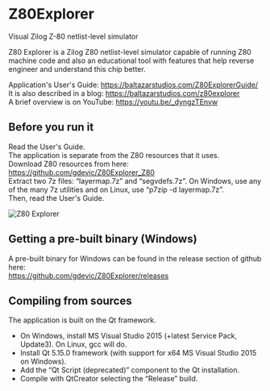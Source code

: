 # Z80Explorer
Visual Zilog Z-80 netlist-level simulator

Z80 Explorer is a Zilog Z80 netlist-level simulator capable of running Z80 machine code and also an educational tool with features that help reverse engineer and understand this chip better.

Application's User's Guide: https://baltazarstudios.com/Z80ExplorerGuide/
<br>
It is also described in a blog: https://baltazarstudios.com/z80explorer
<br>
A brief overview is on YouTube: https://youtu.be/_dyngzTEnvw

## Before you run it

Read the User's Guide.<br>
The application is separate from the Z80 resources that it uses.<br>
Download Z80 resources from here: https://github.com/gdevic/Z80Explorer_Z80<br>
Extract two 7z files: “layermap.7z” and “segvdefs.7z”. On Windows, use any of the many 7z utilities and on Linux, use “p7zip -d layermap.7z”.<br>
Then, read the User's Guide.<br>

![Z80 Explorer](https://baltazarstudios.com/wp-content/uploads/2020/07/z80explorer-app.png)

## Getting a pre-built binary (Windows)

A pre-built binary for Windows can be found in the release section of github here:<br>
https://github.com/gdevic/Z80Explorer/releases

## Compiling from sources

The application is built on the Qt framework.

* On Windows, install MS Visual Studio 2015 (+latest Service Pack, Update3). On Linux, gcc will do.
* Install Qt 5.15.0 framework (with support for x64 MS Visual Studio 2015 on Windows).
* Add the “Qt Script (deprecated)” component to the Qt installation.
* Compile with QtCreator selecting the “Release” build.


